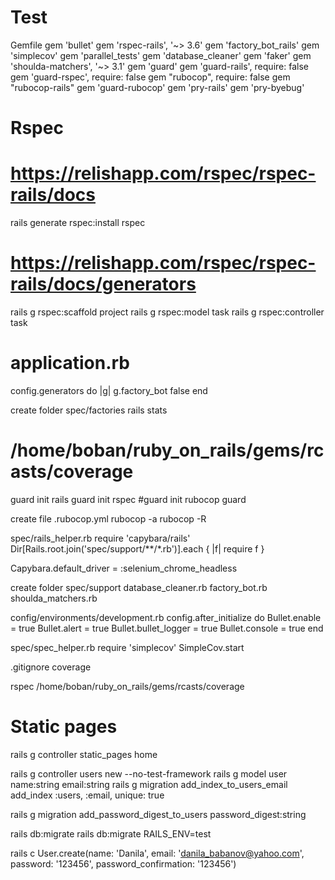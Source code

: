 # Test
Gemfile
  gem 'bullet'
  gem 'rspec-rails', '~> 3.6'
  gem 'factory_bot_rails'
  gem 'simplecov'
  gem 'parallel_tests'
  gem 'database_cleaner'
  gem 'faker'
  gem 'shoulda-matchers', '~> 3.1'
  gem 'guard'
  gem 'guard-rails', require: false
  gem 'guard-rspec', require: false
  gem "rubocop", require: false
  gem "rubocop-rails"
  gem 'guard-rubocop'
  gem 'pry-rails'
  gem 'pry-byebug'

# Rspec
# https://relishapp.com/rspec/rspec-rails/docs
rails generate rspec:install
rspec

# https://relishapp.com/rspec/rspec-rails/docs/generators
rails g rspec:scaffold project
rails g rspec:model task
rails g rspec:controller task

# application.rb
config.generators do |g|
  g.factory_bot false
end

create folder spec/factories
rails stats
# /home/boban/ruby_on_rails/gems/rcasts/coverage

guard init rails
guard init rspec
#guard init rubocop
guard

create file .rubocop.yml
rubocop -a
rubocop -R

spec/rails_helper.rb
require 'capybara/rails'
Dir[Rails.root.join('spec/support/**/*.rb')].each { |f| require f }

Capybara.default_driver = :selenium_chrome_headless


create folder spec/support
database_cleaner.rb
factory_bot.rb
shoulda_matchers.rb

config/environments/development.rb
  config.after_initialize do
    Bullet.enable = true
    Bullet.alert = true
    Bullet.bullet_logger = true
    Bullet.console = true
  end

spec/spec_helper.rb
require 'simplecov'
SimpleCov.start

.gitignore
coverage

rspec
/home/boban/ruby_on_rails/gems/rcasts/coverage

# Static pages
rails g controller static_pages home

rails g controller users new --no-test-framework
rails g model user name:string email:string
rails g migration add_index_to_users_email
add_index :users, :email, unique: true

rails g migration add_password_digest_to_users password_digest:string

rails db:migrate
rails db:migrate RAILS_ENV=test

rails c
User.create(name: 'Danila', email: 'danila_babanov@yahoo.com', password: '123456', password_confirmation: '123456')
